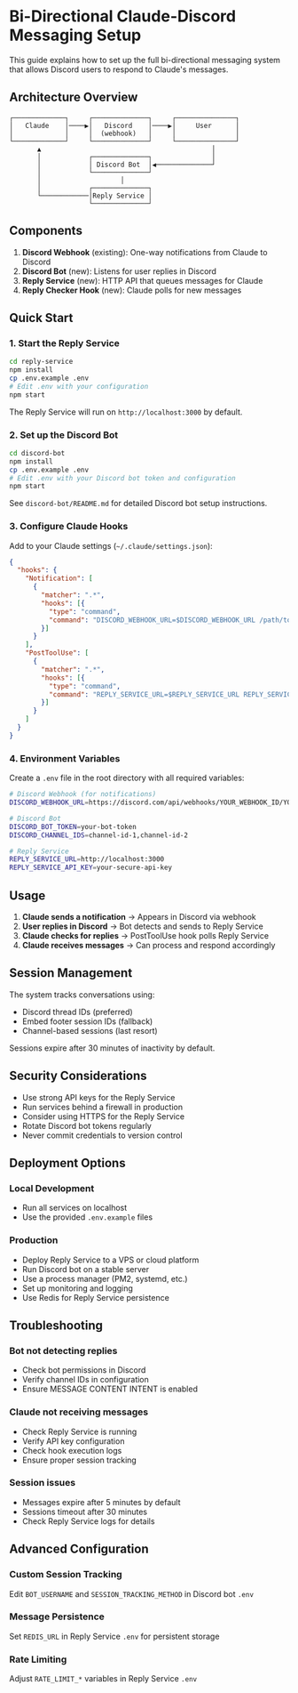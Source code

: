 # Bi-Directional Claude-Discord Messaging Setup

This guide explains how to set up the full bi-directional messaging system that allows Discord users to respond to Claude's messages.

## Architecture Overview

```
┌─────────────┐     ┌──────────────┐     ┌───────────────┐
│   Claude    │────▶│   Discord    │────▶│     User      │
│             │     │  (webhook)   │     │               │
└─────────────┘     └──────────────┘     └───────────────┘
       ▲                                           │
       │            ┌──────────────┐               │
       │            │ Discord Bot  │◀──────────────┘
       │            └──────────────┘
       │                    │
       │            ┌──────────────┐
       └────────────│Reply Service │
                    └──────────────┘
```

## Components

1. **Discord Webhook** (existing): One-way notifications from Claude to Discord
2. **Discord Bot** (new): Listens for user replies in Discord
3. **Reply Service** (new): HTTP API that queues messages for Claude
4. **Reply Checker Hook** (new): Claude polls for new messages

## Quick Start

### 1. Start the Reply Service

```bash
cd reply-service
npm install
cp .env.example .env
# Edit .env with your configuration
npm start
```

The Reply Service will run on `http://localhost:3000` by default.

### 2. Set up the Discord Bot

```bash
cd discord-bot
npm install
cp .env.example .env
# Edit .env with your Discord bot token and configuration
npm start
```

See `discord-bot/README.md` for detailed Discord bot setup instructions.

### 3. Configure Claude Hooks

Add to your Claude settings (`~/.claude/settings.json`):

```json
{
  "hooks": {
    "Notification": [
      {
        "matcher": ".*",
        "hooks": [{
          "type": "command",
          "command": "DISCORD_WEBHOOK_URL=$DISCORD_WEBHOOK_URL /path/to/discord-notifier.sh"
        }]
      }
    ],
    "PostToolUse": [
      {
        "matcher": ".*",
        "hooks": [{
          "type": "command",
          "command": "REPLY_SERVICE_URL=$REPLY_SERVICE_URL REPLY_SERVICE_API_KEY=$REPLY_SERVICE_API_KEY /path/to/check-replies.sh"
        }]
      }
    ]
  }
}
```

### 4. Environment Variables

Create a `.env` file in the root directory with all required variables:

```bash
# Discord Webhook (for notifications)
DISCORD_WEBHOOK_URL=https://discord.com/api/webhooks/YOUR_WEBHOOK_ID/YOUR_TOKEN

# Discord Bot
DISCORD_BOT_TOKEN=your-bot-token
DISCORD_CHANNEL_IDS=channel-id-1,channel-id-2

# Reply Service
REPLY_SERVICE_URL=http://localhost:3000
REPLY_SERVICE_API_KEY=your-secure-api-key
```

## Usage

1. **Claude sends a notification** → Appears in Discord via webhook
2. **User replies in Discord** → Bot detects and sends to Reply Service
3. **Claude checks for replies** → PostToolUse hook polls Reply Service
4. **Claude receives messages** → Can process and respond accordingly

## Session Management

The system tracks conversations using:
- Discord thread IDs (preferred)
- Embed footer session IDs (fallback)
- Channel-based sessions (last resort)

Sessions expire after 30 minutes of inactivity by default.

## Security Considerations

- Use strong API keys for the Reply Service
- Run services behind a firewall in production
- Consider using HTTPS for the Reply Service
- Rotate Discord bot tokens regularly
- Never commit credentials to version control

## Deployment Options

### Local Development
- Run all services on localhost
- Use the provided `.env.example` files

### Production
- Deploy Reply Service to a VPS or cloud platform
- Run Discord bot on a stable server
- Use a process manager (PM2, systemd, etc.)
- Set up monitoring and logging
- Use Redis for Reply Service persistence

## Troubleshooting

### Bot not detecting replies
- Check bot permissions in Discord
- Verify channel IDs in configuration
- Ensure MESSAGE CONTENT INTENT is enabled

### Claude not receiving messages
- Check Reply Service is running
- Verify API key configuration
- Check hook execution logs
- Ensure proper session tracking

### Session issues
- Messages expire after 5 minutes by default
- Sessions timeout after 30 minutes
- Check Reply Service logs for details

## Advanced Configuration

### Custom Session Tracking
Edit `BOT_USERNAME` and `SESSION_TRACKING_METHOD` in Discord bot `.env`

### Message Persistence
Set `REDIS_URL` in Reply Service `.env` for persistent storage

### Rate Limiting
Adjust `RATE_LIMIT_*` variables in Reply Service `.env`